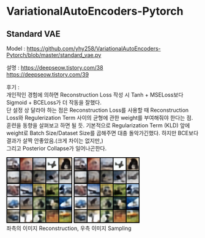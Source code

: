 # VariationalAutoEncoders-Pytorch
  
## Standard VAE
Model : https://github.com/yhy258/VariationalAutoEncoders-Pytorch/blob/master/standard_vae.py
  
설명 :
https://deepseow.tistory.com/38  
https://deepseow.tistory.com/39  
  
후기 :  
개인적인 경험에 의하면 Reconstruction Loss 작성 시 Tanh + MSELoss보다 Sigmoid + BCELoss가 더 작동을 잘했다.  
단 설정 상 달라야 하는 점은 Reconstruction Loss를 사용할 때 Reconstruction Loss와 Regulerization Term 사이의 균형에 관한 weight를 부여해줘야 한다는 점.  
훈련을 동향을 살펴보고 하면 될 듯. 기본적으로 Regularization Term (KLD) 앞에 weight로 Batch Size/Dataset Size를 곱해주면 대충 돌악가긴했다. 하지만 BCE보다 결과가 살짝 안좋았음.(크게 차이는 없지만,)  
그리고 Posterior Collapse가 일어나곤한다.  

![Reconstruction](https://github.com/yhy258/VariationalAutoEncoders-Pytorch/blob/master/Images/Standard_VAE_Posterior_Collapse_Recons.png?raw=true)
![Sampling](https://github.com/yhy258/VariationalAutoEncoders-Pytorch/blob/master/Images/Standard_VAE_Posterior_Collapse_Sampling.png?raw=true)  
좌측의 이미지 Reconstruction, 우측 이미지 Sampling
